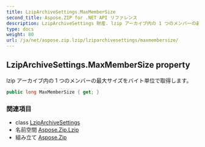 ```yaml
---
title: LzipArchiveSettings.MaxMemberSize
second_title: Aspose.ZIP for .NET API リファレンス
description: LzipArchiveSettings 財産. lzip アーカイブ内の 1 つのメンバーの最大サイズをバイト単位で取得します
type: docs
weight: 80
url: /ja/net/aspose.zip.lzip/lziparchivesettings/maxmembersize/
---
```

## LzipArchiveSettings.MaxMemberSize property

lzip アーカイブ内の 1 つのメンバーの最大サイズをバイト単位で取得します。

```csharp
public long MaxMemberSize { get; }
```

### 関連項目

* class [LzipArchiveSettings](../)
* 名前空間 [Aspose.Zip.Lzip](../../lziparchivesettings/)
* 組み立て [Aspose.Zip](../../../)


